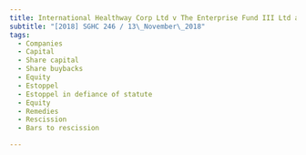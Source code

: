 ```yaml
---
title: International Healthway Corp Ltd v The Enterprise Fund III Ltd and others 
subtitle: "[2018] SGHC 246 / 13\_November\_2018"
tags:
  - Companies
  - Capital
  - Share capital
  - Share buybacks
  - Equity
  - Estoppel
  - Estoppel in defiance of statute
  - Equity
  - Remedies
  - Rescission
  - Bars to rescission

---
```


